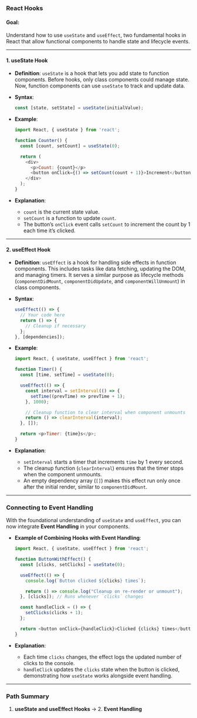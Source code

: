 

### **React Hooks**

#### **Goal**:
Understand how to use `useState` and `useEffect`, two fundamental hooks in React that allow functional components to handle state and lifecycle events.

---

#### **1. useState Hook**

- **Definition**: `useState` is a hook that lets you add state to function components. Before hooks, only class components could manage state. Now, function components can use `useState` to track and update data.
  
- **Syntax**:
  ```javascript
  const [state, setState] = useState(initialValue);
  ```

- **Example**:
  ```javascript
  import React, { useState } from 'react';

  function Counter() {
    const [count, setCount] = useState(0);

    return (
      <div>
        <p>Count: {count}</p>
        <button onClick={() => setCount(count + 1)}>Increment</button>
      </div>
    );
  }
  ```

- **Explanation**:
  - `count` is the current state value.
  - `setCount` is a function to update `count`.
  - The button’s `onClick` event calls `setCount` to increment the count by 1 each time it’s clicked.

---

#### **2. useEffect Hook**

- **Definition**: `useEffect` is a hook for handling side effects in function components. This includes tasks like data fetching, updating the DOM, and managing timers. It serves a similar purpose as lifecycle methods (`componentDidMount`, `componentDidUpdate`, and `componentWillUnmount`) in class components.

- **Syntax**:
  ```javascript
  useEffect(() => {
    // Your code here
    return () => {
      // Cleanup if necessary
    };
  }, [dependencies]);
  ```

- **Example**:
  ```javascript
  import React, { useState, useEffect } from 'react';

  function Timer() {
    const [time, setTime] = useState(0);

    useEffect(() => {
      const interval = setInterval(() => {
        setTime((prevTime) => prevTime + 1);
      }, 1000);

      // Cleanup function to clear interval when component unmounts
      return () => clearInterval(interval);
    }, []);

    return <p>Timer: {time}s</p>;
  }
  ```

- **Explanation**:
  - `setInterval` starts a timer that increments `time` by 1 every second.
  - The cleanup function (`clearInterval`) ensures that the timer stops when the component unmounts.
  - An empty dependency array (`[]`) makes this effect run only once after the initial render, similar to `componentDidMount`.

---

### **Connecting to Event Handling**

With the foundational understanding of `useState` and `useEffect`, you can now integrate **Event Handling** in your components.

   - **Example of Combining Hooks with Event Handling**:
     ```javascript
     import React, { useState, useEffect } from 'react';

     function ButtonWithEffect() {
       const [clicks, setClicks] = useState(0);

       useEffect(() => {
         console.log(`Button clicked ${clicks} times`);

         return () => console.log("Cleanup on re-render or unmount");
       }, [clicks]); // Runs whenever `clicks` changes

       const handleClick = () => {
         setClicks(clicks + 1);
       };

       return <button onClick={handleClick}>Clicked {clicks} times</button>;
     }
     ```

   - **Explanation**:
     - Each time `clicks` changes, the effect logs the updated number of clicks to the console.
     - `handleClick` updates the `clicks` state when the button is clicked, demonstrating how `useState` works alongside event handling.

---

### **Path Summary**
1. **useState and useEffect Hooks** → 2. **Event Handling**


